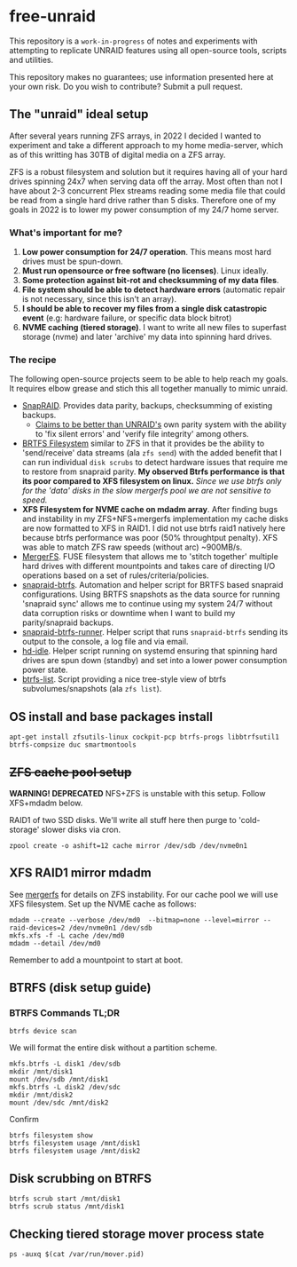# free-unraid

This repository is a `work-in-progress` of notes and experiments with attempting to replicate UNRAID features using all open-source tools, scripts and utilities. 

This repository makes no guarantees; use information presented here at your own risk. Do you wish to contribute? Submit a pull request. 

## The "unraid" ideal setup

After several years running ZFS arrays, in 2022 I decided I wanted to experiment and take a different approach to my home media-server, which as of this writting has 30TB of digital media on a ZFS array.

ZFS is a robust filesystem and solution but it requires having all of your hard drives spinning 24x7 when serving data off the array. Most often than not I have about 2-3 concurrent Plex streams reading some media file that could be read from a single hard drive rather than 5 disks. Therefore one of my goals in 2022 is to lower my power consumption of my 24/7 home server.

### What's important for me?

1. **Low power consumption for 24/7 operation**. This means most hard drives must be spun-down.
1. **Must run opensource or free software (no licenses)**. Linux ideally.
1. **Some protection against bit-rot and checksumming of my data files**.
1. **File system should be able to detect hardware errors** (automatic repair is not necessary, since this isn't an array).
1. **I should be able to recover my files from a single disk catastropic event** (e.g: hardware failure, or specific data block bitrot)
1. **NVME caching (tiered storage)**. I want to write all new files to superfast storage (nvme) and later 'archive' my data into spinning hard drives.

### The recipe

The following open-source projects seem to be able to help reach my goals. It requires elbow grease and stich this all together manually to mimic unraid.

- [SnapRAID](https://www.snapraid.it). Provides data parity, backups, checksumming of existing backups. 
    - [Claims to be better than UNRAID's](https://www.snapraid.it/compare) own parity system with the ability to 'fix silent errors' and 'verify file integrity' among others.
- [BRTFS Filesystem](https://btrfs.wiki.kernel.org/index.php/Main_Page) similar to ZFS in that it provides be the ability to 'send/receive' data streams (ala `zfs send`) with the added benefit that I can run individual `disk scrubs` to detect hardware issues that require me to restore from snapraid parity. **My observed Btrfs performance is that its poor compared to XFS filesystem on linux.** *Since we use btrfs only for the 'data' disks in the slow mergerfs pool we are not sensitive to speed.*
- **XFS Filesystem for NVME cache on mdadm array**. After finding bugs and instability in my ZFS+NFS+mergerfs implementation my cache disks are now formatted to XFS in RAID1. I did not use btrfs raid1 natively here because btrfs performance was poor (50% throughtput penalty). XFS was able to match ZFS raw speeds (without arc) ~900MB/s.
- [MergerFS](https://github.com/trapexit/mergerfs). FUSE filesystem that allows me to 'stitch together' multiple hard drives with different mountpoints and takes care of directing I/O operations based on a set of rules/criteria/policies.
- [snapraid-btrfs](https://github.com/automorphism88/snapraid-btrfs). Automation and helper script for BRTFS based snapraid configurations. Using BRTFS snapshots as the data source for running 'snapraid sync' allows me to continue using my system 24/7 without data corruption risks or downtime when I want to build my parity/snapraid backups.
- [snapraid-btrfs-runner](https://github.com/fmoledina/snapraid-btrfs-runner). Helper script that runs `snapraid-btrfs` sending its output to the console, a log file and via email. 
- [hd-idle](https://github.com/adelolmo/hd-idle). Helper script running on systemd ensuring that spinning hard drives are spun down (standby) and set into a lower power consumption power state. 
- [btrfs-list](https://github.com/speed47/btrfs-list). Script providing a nice tree-style view of btrfs subvolumes/snapshots (ala `zfs list`).

## OS install and base packages install

```
apt-get install zfsutils-linux cockpit-pcp btrfs-progs libbtrfsutil1 btrfs-compsize duc smartmontools
```

## ~~ZFS cache pool setup~~
**WARNING! DEPRECATED** NFS+ZFS is unstable with this setup. Follow XFS+mdadm below.

RAID1 of two SSD disks. We'll write all stuff here then purge to 'cold-storage' slower disks via cron.

```
zpool create -o ashift=12 cache mirror /dev/sdb /dev/nvme0n1
```

## XFS RAID1 mirror mdadm

See [mergerfs](mergerfs.md) for details on ZFS instability. For our cache pool we will use XFS filesystem. Set up the NVME cache as follows:

```
mdadm --create --verbose /dev/md0  --bitmap=none --level=mirror --raid-devices=2 /dev/nvme0n1 /dev/sdb
mkfs.xfs -f -L cache /dev/md0
mdadm --detail /dev/md0
```

Remember to add a mountpoint to start at boot. 

## BTRFS (disk setup guide)

### BTRFS Commands TL;DR

```
btrfs device scan
```

We will format the entire disk without a partition scheme. 

```
mkfs.btrfs -L disk1 /dev/sdb
mkdir /mnt/disk1
mount /dev/sdb /mnt/disk1
mkfs.btrfs -L disk2 /dev/sdc 
mkdir /mnt/disk2
mount /dev/sdc /mnt/disk2
```

Confirm

```
btrfs filesystem show
btrfs filesystem usage /mnt/disk1
btrfs filesystem usage /mnt/disk2
```

## Disk scrubbing on BTRFS

```
btrfs scrub start /mnt/disk1
btrfs scrub status /mnt/disk1
```

## Checking tiered storage mover process state

```
ps -auxq $(cat /var/run/mover.pid)
```